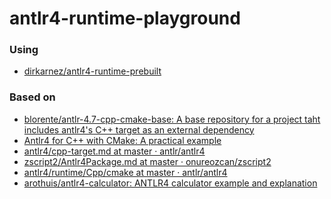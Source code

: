 antlr4-runtime-playground
=========================

### Using
- [dirkarnez/antlr4-runtime-prebuilt](https://github.com/dirkarnez/antlr4-runtime-prebuilt)

### Based on
- [blorente/antlr-4.7-cpp-cmake-base: A base repository for a project taht includes antlr4's C++ target as an external dependency](https://github.com/blorente/antlr-4.7-cpp-cmake-base)
- [Antlr4 for C++ with CMake: A practical example](https://beyondtheloop.dev/Antlr-cpp-cmake/)
- [antlr4/cpp-target.md at master · antlr/antlr4](https://github.com/antlr/antlr4/blob/master/doc/cpp-target.md)
- [zscript2/Antlr4Package.md at master · onureozcan/zscript2](https://github.com/onureozcan/zscript2/blob/master/cmake/Antlr4Package.md)
- [antlr4/runtime/Cpp/cmake at master · antlr/antlr4](https://github.com/antlr/antlr4/tree/master/runtime/Cpp/cmake)
- [arothuis/antlr4-calculator: ANTLR4 calculator example and explanation](https://github.com/arothuis/antlr4-calculator)
